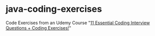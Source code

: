 # java-coding-exercises
Code Exercises from an Udemy Course "[11 Essential Coding Interview Questions + Coding Exercises!](https://www.udemy.com/course/11-essential-coding-interview-questions/)"
